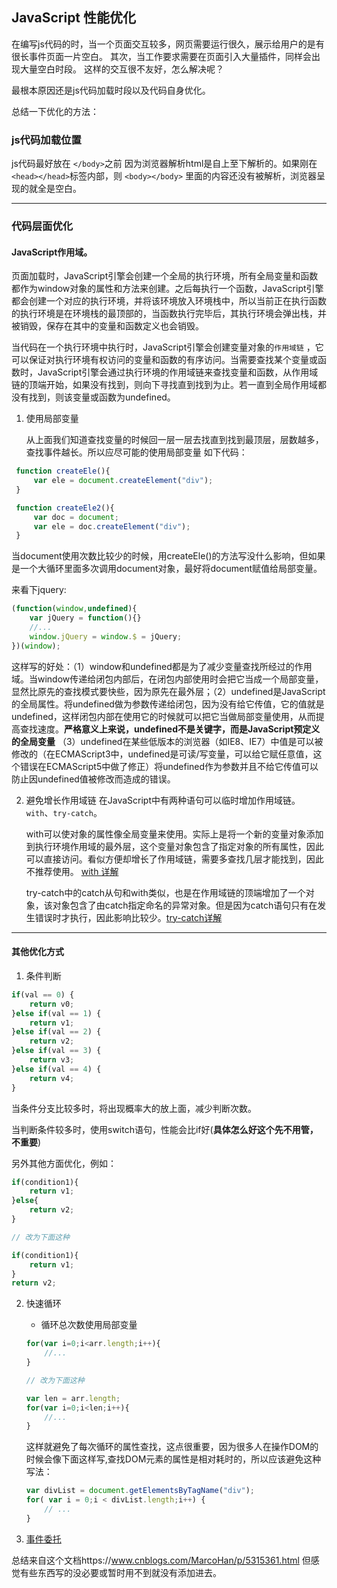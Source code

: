 ## JavaScript 性能优化

在编写js代码的时，当一个页面交互较多，网页需要运行很久，展示给用户的是有很长事件页面一片空白。
其次，当工作要求需要在页面引入大量插件，同样会出现大量空白时段。
这样的交互很不友好，怎么解决呢？

最根本原因还是js代码加载时段以及代码自身优化。

总结一下优化的方法：

###  js代码加载位置

   js代码最好放在 ```</body>```之前
	因为浏览器解析html是自上至下解析的。如果刚在```<head></head>```标签内部，则 ```<body></body>``` 里面的内容还没有被解析，浏览器呈现的就全是空白。
	
----------

### 代码层面优化

#### JavaScript作用域。

   页面加载时，JavaScript引擎会创建一个全局的执行环境，所有全局变量和函数都作为window对象的属性和方法来创建。之后每执行一个函数，JavaScript引擎都会创建一个对应的执行环境，并将该环境放入环境栈中，所以当前正在执行函数的执行环境是在环境栈的最顶部的，当函数执行完毕后，其执行环境会弹出栈，并被销毁，保存在其中的变量和函数定义也会销毁。

   当代码在一个执行环境中执行时，JavaScript引擎会创建变量对象的`作用域链` ，它可以保证对执行环境有权访问的变量和函数的有序访问。当需要查找某个变量或函数时，JavaScript引擎会通过执行环境的作用域链来查找变量和函数，从作用域链的顶端开始，如果没有找到，则向下寻找直到找到为止。若一直到全局作用域都没有找到，则该变量或函数为undefined。
   
   1.  使用局部变量

		从上面我们知道查找变量的时候回一层一层去找直到找到最顶层，层数越多，查找事件越长。所以应尽可能的使用局部变量
	如下代码：
	
   ``` javascript
	function createEle(){
		var ele = document.createElement("div");
	}

	function createEle2(){
		var doc = document;
		var ele = doc.createElement("div");
	}
   ```
	
   当document使用次数比较少的时候，用createEle()的方法写没什么影响，但如果是一个大循环里面多次调用document对象，最好将document赋值给局部变量。
   
   来看下jquery:
   
``` javascript
(function(window,undefined){
	var jQuery = function(){}
	//...
	window.jQuery = window.$ = jQuery;
})(window);
```

   这样写的好处：（1）window和undefined都是为了减少变量查找所经过的作用域。当window传递给闭包内部后，在闭包内部使用时会把它当成一个局部变量，显然比原先的查找模式要快些，因为原先在最外层；（2）undefined是JavaScript的全局属性。将undefined做为参数传递给闭包，因为没有给它传值，它的值就是undefined，这样闭包内部在使用它的时候就可以把它当做局部变量使用，从而提高查找速度。**严格意义上来说，undefined不是关键字，而是JavaScript预定义的全局变量**  （3）undefined在某些低版本的浏览器（如IE8、IE7）中值是可以被修改的（在ECMAScript3中，undefined是可读/写变量，可以给它赋任意值，这个错误在ECMAScript5中做了修正）将undefined作为参数并且不给它传值可以防止因undefined值被修改而造成的错误。

   2. 避免增长作用域链
   	在JavaScript中有两种语句可以临时增加作用域链。```with```、```try-catch```。
	
	   with可以使对象的属性像全局变量来使用。实际上是将一个新的变量对象添加到执行环境作用域的最外层，这个变量对象包含了指定对象的所有属性，因此可以直接访问。看似方便却增长了作用域链，需要多查找几层才能找到，因此不推荐使用。
	[with 详解](https://github.com/LilyLaw/html_js_training/blob/master/%E4%BD%9C%E7%94%A8%E5%9F%9F/with.html) 
	
      try-catch中的catch从句和with类似，也是在作用域链的顶端增加了一个对象，该对象包含了由catch指定命名的异常对象。但是因为catch语句只有在发生错误时才执行，因此影响比较少。[try-catch详解](https://github.com/LilyLaw/html_js_training/blob/master/%E4%BD%9C%E7%94%A8%E5%9F%9F/try_catch.html)
	  
----------

#### 其他优化方式
	
   1. 条件判断

``` javascript
if(val == 0) {
    return v0;
}else if(val == 1) {
    return v1;
}else if(val == 2) {
    return v2;
}else if(val == 3) {
    return v3;
}else if(val == 4) {
    return v4;
}
```

   当条件分支比较多时，将出现概率大的放上面，减少判断次数。

   当判断条件较多时，使用switch语句，性能会比if好(**具体怎么好这个先不用管，不重要**)
   
   另外其他方面优化，例如：
``` javascript
if(condition1){
	return v1;
}else{
	return v2;
}

// 改为下面这种

if(condition1){
	return v1;
}
return v2;
```

   2. 快速循环

		- 循环总次数使用局部变量
		``` javascript
		for(var i=0;i<arr.length;i++){
            //...
        }
		
		// 改为下面这种
		
		var len = arr.length;
		for(var i=0;i<len;i++){
            //...
        }
		```
	
		这样就避免了每次循环的属性查找，这点很重要，因为很多人在操作DOM的时候会像下面这样写,查找DOM元素的属性是相对耗时的，所以应该避免这种写法：	

		``` javascript
		var divList = document.getElementsByTagName("div");
		for( var i = 0;i < divList.length;i++) {
			// ...
		}
		```
	
   3. [事件委托](https://github.com/LilyLaw/html_js_training/blob/master/%E5%85%B6%E4%BB%96/Event_delegation.md)

	
   总结来自这个文档https://www.cnblogs.com/MarcoHan/p/5315361.html 但感觉有些东西写的没必要或暂时用不到就没有添加进去。
		
		
		
		
		

   
